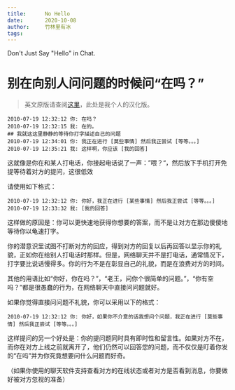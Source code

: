 ```yaml
---
title:      No Hello
date:       2020-10-08
author:     竹林里有冰
tags:       
---
```


Don't Just Say "Hello" in Chat.

# 别在向别人问问题的时候问“在吗？”

> 英文原版请查阅[这里](https://www.nohello.com/)，此处是我个人的汉化版。

```
2010-07-19 12:32:12 你: 在吗？
2010-07-19 12:32:15 我: 在的。
## 我就这这里静静的等待你打字描述自己的问题
2010-07-19 12:34:01 你: 我正在进行 [莫些事情] 然后我正尝试 [等等。。。]
2010-07-19 12:35:21 我: 这样啊，你应该 [我的回答]
```

这就像是你在和某人打电话，你接起电话说了一声：”喂？“，然后放下手机打开免提等待着对方的提问，这很低效

请使用如下格式：

```
2010-07-19 12:32:12 你: 你好，我正在进行 [某些事情] 然后我正尝试 [等等。。。]
2010-07-19 12:33:32 我: [我的回答]
```

这样做的原因是：你可以更快速地获得你想要的答案，而不是让对方在那边傻傻地等待你以龟速打字。

你的潜意识里试图不打断对方的回应，得到对方的回复以后再回答以显示你的礼貌，正如你在给别人打电话时那样。但是，网络聊天并不是打电话，通常情况下，打字要比说话慢得多。你的行为不是在彰显自己的礼貌，而是在浪费对方的时间。

其他的用语比如“你好，你在吗？”，“老王，问你个很简单的问题。”，“你有空吗？”都是很愚蠢的行为，在网络聊天中直接问问题就好。

如果你觉得直接问问题不礼貌，你可以采用以下的格式：

```
2010-07-19 12:32:12 你: 你好，如果你不介意的话我想问个问题，我正在进行 [莫些事情] 然后我正尝试 [等等。。。]
```

这样提问的另一个好处是：你的提问题同时具有即时性和留言性。如果对方不在，而你在对方上线之前就离开了，他们仍然可以回答您的问题，而不仅仅是盯着你发的“在吗”并为你究竟想要问什么问题而好奇。

（如果你使用的聊天软件支持查看对方的在线状态或者对方是否看到消息，你要做好被对方忽视的准备）